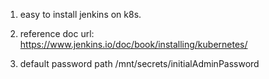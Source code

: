 1. easy to install jenkins on k8s.

2. reference doc url: https://www.jenkins.io/doc/book/installing/kubernetes/

3. default password path /mnt/secrets/initialAdminPassword
